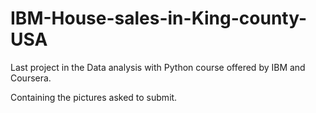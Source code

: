 # IBM-House-sales-in-King-county-USA
Last project in the Data analysis with Python course offered by IBM and Coursera. 

Containing the pictures asked to submit.
